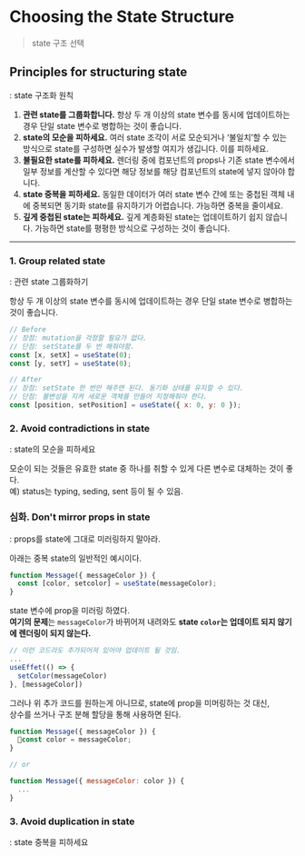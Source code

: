# Choosing the State Structure
> state 구조 선택

## **Principles for structuring state**
: state 구조화 원칙 

1. **관련 state를 그룹화합니다.** 항상 두 개 이상의 state 변수를 동시에 업데이트하는 경우 단일 state 변수로 병합하는 것이 좋습니다.
2. **state의 모순을 피하세요.** 여러 state 조각이 서로 모순되거나 ‘불일치’할 수 있는 방식으로 state를 구성하면 실수가 발생할 여지가 생깁니다. 이를 피하세요.
3. **불필요한 state를 피하세요.** 렌더링 중에 컴포넌트의 props나 기존 state 변수에서 일부 정보를 계산할 수 있다면 해당 정보를 해당 컴포넌트의 state에 넣지 않아야 합니다.
4. **state 중복을 피하세요.** 동일한 데이터가 여러 state 변수 간에 또는 중첩된 객체 내에 중복되면 동기화 state를 유지하기가 어렵습니다. 가능하면 중복을 줄이세요.
5. **깊게 중첩된 state는 피하세요.** 깊게 계층화된 state는 업데이트하기 쉽지 않습니다. 가능하면 state를 평평한 방식으로 구성하는 것이 좋습니다.

---

### 1. Group related state
: 관련 state 그룹화하기

항상 두 개 이상의 state 변수를 동시에 업데이트하는 경우 단일 state 변수로 병합하는 것이 좋습니다.
```jsx
// Before
// 장점: mutation을 걱정할 필요가 없다.
// 단점: setState를 두 번 해줘야함.
const [x, setX] = useState(0);  
const [y, setY] = useState(0);

// After
// 장점: setState 한 번만 해주면 된다. 동기화 상태를 유지할 수 있다.
// 단점: 불변성을 지켜 새로운 객체를 만들어 지정해줘야 한다. 
const [position, setPosition] = useState({ x: 0, y: 0 });
```


### 2. Avoid contradictions in state
: state의 모순을 피하세요

모순이 되는 것들은 유효한 state 중 하나를 취할 수 있게 다른 변수로 대체하는 것이 좋다.  
예) status는 typing, seding, sent 등이 될 수 있음.


### 심화. Don't mirror props in state
: props를 state에 그대로 미러링하지 말아라.

아래는 중복 state의 일반적인 예시이다.  
```jsx
function Message({ messageColor }) {
  const [color, setcolor] = useState(messageColor);
}
```
state 변수에 prop을 미러링 하였다.  
**여기의 문제**는 `messageColor`가 바뀌어져 내려와도 **state `color`는 업데이트 되지 않기에 렌더링이 되지 않는다.**
```jsx
// 이런 코드라도 추가되어져 있어야 업데이트 될 것임.
...
useEffet(() => {
  setColor(messageColor)
}, [messageColor])
```
그러나 위 추가 코드를 원하는게 아니므로, state에 prop을 미머링하는 것 대신,   
상수를 쓰거나 구조 분해 할당을 통해 사용하면 된다.  
```jsx
function Message({ messageColor }) {
  const color = messageColor;
}

// or

function Message({ messageColor: color }) {
  ...
}
```


### 3. Avoid duplication in state
: state 중복을 피하세요

